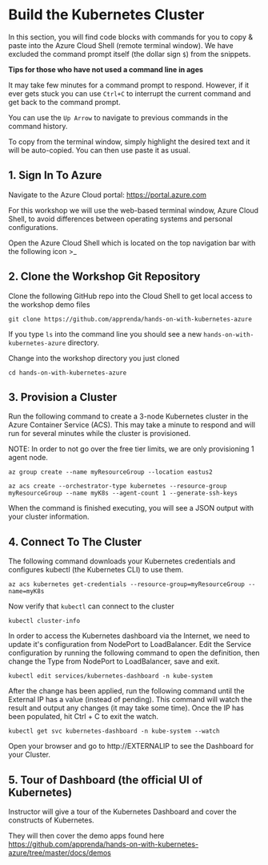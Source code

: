 # Build the Kubernetes Cluster

In this section, you will find code blocks with commands  for you to copy & paste into the Azure Cloud Shell (remote terminal window). We have excluded the command prompt itself (the dollar sign `$`) from the snippets. 

**Tips for those who have not used a command line in ages**

It may take few minutes for a command prompt to respond. However, if it ever gets stuck you can use `Ctrl+C` to interrupt the current command and get back to the command prompt. 

You can use the `Up Arrow` to navigate to previous commands in the command history. 

To copy from the terminal window, simply highlight the desired text and it will be auto-copied. You can then use paste it as usual.

## 1. Sign In To Azure

Navigate to the Azure Cloud portal: https://portal.azure.com

For this workshop we will use the web-based terminal window, Azure Cloud Shell, to avoid differences between operating systems and personal configurations. 

Open the Azure Cloud Shell which is located on the top navigation bar with the following icon >_

## 2. Clone the Workshop Git Repository

Clone the following GitHub repo into the Cloud Shell to get local access to the workshop demo files

```
git clone https://github.com/apprenda/hands-on-with-kubernetes-azure 
```

If you type `ls` into the command line you should see a new `hands-on-with-kubernetes-azure` directory. 

Change into the workshop directory you just cloned

```
cd hands-on-with-kubernetes-azure
```

## 3. Provision a Cluster

Run the following command to create a 3-node Kubernetes cluster in the Azure Container Service (ACS). This may take a minute to respond and will run for several minutes while the cluster is provisioned.

NOTE: In order to not go over the free tier limits, we are only provisioning 1 agent node. 

```
az group create --name myResourceGroup --location eastus2
``` 

```
az acs create --orchestrator-type kubernetes --resource-group myResourceGroup --name myK8s --agent-count 1 --generate-ssh-keys
```

When the command is finished executing, you will see a JSON output with your cluster information.

## 4. Connect To The Cluster

The following command downloads your Kubernetes credentials and configures kubectl (the Kubernetes CLI) to use them.

```
az acs kubernetes get-credentials --resource-group=myResourceGroup --name=myK8s
```

Now verify that `kubectl` can connect to the cluster

```
kubectl cluster-info
```

In order to access the Kubernetes dashboard via the Internet, we need to update it's configuration from NodePort to LoadBalancer. Edit the Service configuration by running the following command to open the definition, then change the Type from NodePort to LoadBalancer, save and exit. 

```
kubectl edit services/kubernetes-dashboard -n kube-system
```

After the change has been applied, run the following command until the External IP has a value (instead of pending). This command will watch the result and output any changes (it may take some time). Once the IP has been populated, hit Ctrl + C to exit the watch. 

```
kubectl get svc kubernetes-dashboard -n kube-system --watch
```

Open your browser and go to http://EXTERNALIP to see the Dashboard for your Cluster. 

## 5. Tour of Dashboard (the official UI of Kubernetes)

Instructor will give a tour of the Kubernetes Dashboard and cover the constructs of Kubernetes. 

They will then cover the demo apps found here https://github.com/apprenda/hands-on-with-kubernetes-azure/tree/master/docs/demos
